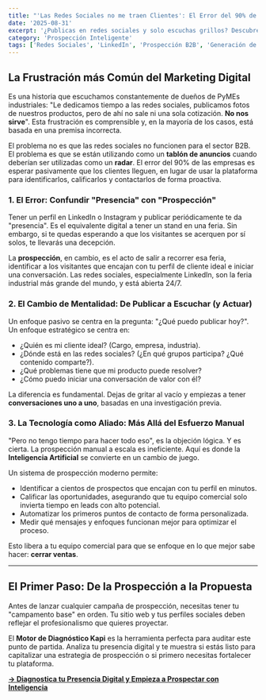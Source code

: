 ```yaml
---
title: "'Las Redes Sociales no me traen Clientes': El Error del 90% de las PyMEs Industriales"
date: '2025-08-31'
excerpt: '¿Publicas en redes sociales y solo escuchas grillos? Descubre por qué el enfoque tradicional no funciona para el sector B2B y cómo transformar tus perfiles de un simple escaparate a un motor de prospección.'
category: 'Prospección Inteligente'
tags: ['Redes Sociales', 'LinkedIn', 'Prospección B2B', 'Generación de Leads']
---
```


## La Frustración más Común del Marketing Digital

Es una historia que escuchamos constantemente de dueños de PyMEs industriales: "Le dedicamos tiempo a las redes sociales, publicamos fotos de nuestros productos, pero de ahí no sale ni una sola cotización. **No nos sirve**". Esta frustración es comprensible y, en la mayoría de los casos, está basada en una premisa incorrecta.

El problema no es que las redes sociales no funcionen para el sector B2B. El problema es que se están utilizando como un **tablón de anuncios** cuando deberían ser utilizadas como un **radar**. El error del 90% de las empresas es esperar pasivamente que los clientes lleguen, en lugar de usar la plataforma para identificarlos, calificarlos y contactarlos de forma proactiva.

### 1. El Error: Confundir "Presencia" con "Prospección"

Tener un perfil en LinkedIn o Instagram y publicar periódicamente te da "presencia". Es el equivalente digital a tener un stand en una feria. Sin embargo, si te quedas esperando a que los visitantes se acerquen por sí solos, te llevarás una decepción.

La **prospección**, en cambio, es el acto de salir a recorrer esa feria, identificar a los visitantes que encajan con tu perfil de cliente ideal e iniciar una conversación. Las redes sociales, especialmente LinkedIn, son la feria industrial más grande del mundo, y está abierta 24/7.

### 2. El Cambio de Mentalidad: De Publicar a Escuchar (y Actuar)

Un enfoque pasivo se centra en la pregunta: "¿Qué puedo publicar hoy?". Un enfoque estratégico se centra en:

*   ¿Quién es mi cliente ideal? (Cargo, empresa, industria).
*   ¿Dónde está en las redes sociales? (¿En qué grupos participa? ¿Qué contenido comparte?).
*   ¿Qué problemas tiene que mi producto puede resolver?
*   ¿Cómo puedo iniciar una conversación de valor con él?

La diferencia es fundamental. Dejas de gritar al vacío y empiezas a tener **conversaciones uno a uno**, basadas en una investigación previa.

### 3. La Tecnología como Aliado: Más Allá del Esfuerzo Manual

"Pero no tengo tiempo para hacer todo eso", es la objeción lógica. Y es cierta. La prospección manual a escala es ineficiente. Aquí es donde la **Inteligencia Artificial** se convierte en un cambio de juego.

Un sistema de prospección moderno permite:

*   Identificar a cientos de prospectos que encajan con tu perfil en minutos.
*   Calificar las oportunidades, asegurando que tu equipo comercial solo invierta tiempo en leads con alto potencial.
*   Automatizar los primeros puntos de contacto de forma personalizada.
*   Medir qué mensajes y enfoques funcionan mejor para optimizar el proceso.

Esto libera a tu equipo comercial para que se enfoque en lo que mejor sabe hacer: **cerrar ventas**.

---

## El Primer Paso: De la Prospección a la Propuesta

Antes de lanzar cualquier campaña de prospección, necesitas tener tu "campamento base" en orden. Tu sitio web y tus perfiles sociales deben reflejar el profesionalismo que quieres proyectar.

El **Motor de Diagnóstico Kapi** es la herramienta perfecta para auditar este punto de partida. Analiza tu presencia digital y te muestra si estás listo para capitalizar una estrategia de prospección o si primero necesitas fortalecer tu plataforma.

**[-> Diagnostica tu Presencia Digital y Empieza a Prospectar con Inteligencia](/)**